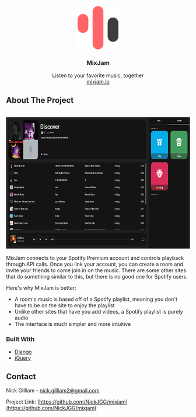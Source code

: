 <p align="center">
  <a href="https://github.com/NickJGG/mixjam">
    <img src="core/static/img/icons/logo/logo-alt-red.png" alt="Logo" height="120">
  </a>

  <h3 align="center">MixJam</h3>

  <p align="center">
    Listen to your favorite music, together
    <br>
    <a href="https://mixjam.io">mixjam.io</a>
  </p>
</p>

## About The Project

<p align="center">
  <br>
  <img src="core/static/img/landing-3.png" alt="MixJam Room" height="360">
  <br>
</p>

MixJam connects to your Spotify Premium account and controls playback through API calls. Once you link your account, you can create a room and invite your friends to come join in on the music. There are some other sites that do something similar to this, but there is no good one for Spotify users. 

Here's why MixJam is better:
* A room's music is based off of a Spotify playlist, meaning you don't have to be on the site to enjoy the playlist
* Unlike other sites that have you add videos, a Spotify playlist is purely audio
* The interface is much simpler and more intuitive

### Built With

* [Django](https://www.djangoproject.com/)
* [jQuery](https://www.jquery.com/)

## Contact

Nick Gilliam - nick.gilliam2@gmail.com

Project Link: [https://github.com/NickJGG/mixjam](https://github.com/NickJGG/mixjam)
